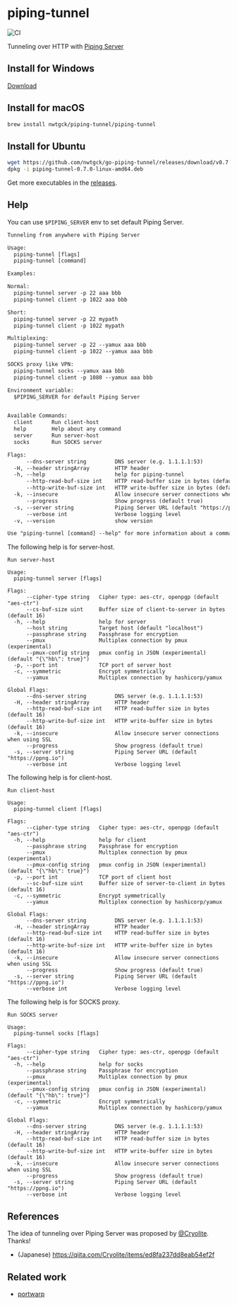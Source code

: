 # piping-tunnel
![CI](https://github.com/nwtgck/go-piping-tunnel/workflows/CI/badge.svg)  

Tunneling over HTTP with [Piping Server](https://github.com/nwtgck/piping-server) 


## Install for Windows
[Download](https://github.com/nwtgck/go-piping-tunnel/releases/download/v0.7.0/piping-tunnel-0.7.0-windows-amd64.zip)

## Install for macOS
```bash
brew install nwtgck/piping-tunnel/piping-tunnel
```

## Install for Ubuntu
```bash
wget https://github.com/nwtgck/go-piping-tunnel/releases/download/v0.7.0/piping-tunnel-0.7.0-linux-amd64.deb
dpkg -i piping-tunnel-0.7.0-linux-amd64.deb 
```

Get more executables in the [releases](https://github.com/nwtgck/go-piping-tunnel/releases).

## Help

You can use `$PIPING_SERVER` env to set default Piping Server.

```txt
Tunneling from anywhere with Piping Server

Usage:
  piping-tunnel [flags]
  piping-tunnel [command]

Examples:

Normal:
  piping-tunnel server -p 22 aaa bbb
  piping-tunnel client -p 1022 aaa bbb

Short:
  piping-tunnel server -p 22 mypath
  piping-tunnel client -p 1022 mypath

Multiplexing:
  piping-tunnel server -p 22 --yamux aaa bbb
  piping-tunnel client -p 1022 --yamux aaa bbb

SOCKS proxy like VPN:
  piping-tunnel socks --yamux aaa bbb
  piping-tunnel client -p 1080 --yamux aaa bbb

Environment variable:
  $PIPING_SERVER for default Piping Server


Available Commands:
  client      Run client-host
  help        Help about any command
  server      Run server-host
  socks       Run SOCKS server

Flags:
      --dns-server string         DNS server (e.g. 1.1.1.1:53)
  -H, --header stringArray        HTTP header
  -h, --help                      help for piping-tunnel
      --http-read-buf-size int    HTTP read-buffer size in bytes (default 16)
      --http-write-buf-size int   HTTP write-buffer size in bytes (default 16)
  -k, --insecure                  Allow insecure server connections when using SSL
      --progress                  Show progress (default true)
  -s, --server string             Piping Server URL (default "https://ppng.io")
      --verbose int               Verbose logging level
  -v, --version                   show version

Use "piping-tunnel [command] --help" for more information about a command.
```

The following help is for server-host.
```
Run server-host

Usage:
  piping-tunnel server [flags]

Flags:
      --cipher-type string   Cipher type: aes-ctr, openpgp (default "aes-ctr")
      --cs-buf-size uint     Buffer size of client-to-server in bytes (default 16)
  -h, --help                 help for server
      --host string          Target host (default "localhost")
      --passphrase string    Passphrase for encryption
      --pmux                 Multiplex connection by pmux (experimental)
      --pmux-config string   pmux config in JSON (experimental) (default "{\"hb\": true}")
  -p, --port int             TCP port of server host
  -c, --symmetric            Encrypt symmetrically
      --yamux                Multiplex connection by hashicorp/yamux

Global Flags:
      --dns-server string         DNS server (e.g. 1.1.1.1:53)
  -H, --header stringArray        HTTP header
      --http-read-buf-size int    HTTP read-buffer size in bytes (default 16)
      --http-write-buf-size int   HTTP write-buffer size in bytes (default 16)
  -k, --insecure                  Allow insecure server connections when using SSL
      --progress                  Show progress (default true)
  -s, --server string             Piping Server URL (default "https://ppng.io")
      --verbose int               Verbose logging level
```

The following help is for client-host.
```
Run client-host

Usage:
  piping-tunnel client [flags]

Flags:
      --cipher-type string   Cipher type: aes-ctr, openpgp (default "aes-ctr")
  -h, --help                 help for client
      --passphrase string    Passphrase for encryption
      --pmux                 Multiplex connection by pmux (experimental)
      --pmux-config string   pmux config in JSON (experimental) (default "{\"hb\": true}")
  -p, --port int             TCP port of client host
      --sc-buf-size uint     Buffer size of server-to-client in bytes (default 16)
  -c, --symmetric            Encrypt symmetrically
      --yamux                Multiplex connection by hashicorp/yamux

Global Flags:
      --dns-server string         DNS server (e.g. 1.1.1.1:53)
  -H, --header stringArray        HTTP header
      --http-read-buf-size int    HTTP read-buffer size in bytes (default 16)
      --http-write-buf-size int   HTTP write-buffer size in bytes (default 16)
  -k, --insecure                  Allow insecure server connections when using SSL
      --progress                  Show progress (default true)
  -s, --server string             Piping Server URL (default "https://ppng.io")
      --verbose int               Verbose logging level
```

The following help is for SOCKS proxy.

```
Run SOCKS server

Usage:
  piping-tunnel socks [flags]

Flags:
      --cipher-type string   Cipher type: aes-ctr, openpgp (default "aes-ctr")
  -h, --help                 help for socks
      --passphrase string    Passphrase for encryption
      --pmux                 Multiplex connection by pmux (experimental)
      --pmux-config string   pmux config in JSON (experimental) (default "{\"hb\": true}")
  -c, --symmetric            Encrypt symmetrically
      --yamux                Multiplex connection by hashicorp/yamux

Global Flags:
      --dns-server string         DNS server (e.g. 1.1.1.1:53)
  -H, --header stringArray        HTTP header
      --http-read-buf-size int    HTTP read-buffer size in bytes (default 16)
      --http-write-buf-size int   HTTP write-buffer size in bytes (default 16)
  -k, --insecure                  Allow insecure server connections when using SSL
      --progress                  Show progress (default true)
  -s, --server string             Piping Server URL (default "https://ppng.io")
      --verbose int               Verbose logging level
```

## References
The idea of tunneling over Piping Server was proposed by [@Cryolite](https://github.com/Cryolite). Thanks!  
- (Japanese) <https://qiita.com/Cryolite/items/ed8fa237dd8eab54ef2f>

## Related work
- [portwarp](https://github.com/essa/portwarp)
